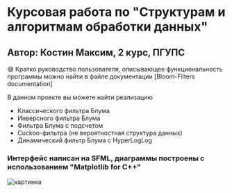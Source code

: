# Курсовая работа по "Структурам и алгоритмам обработки данных"
## Автор: Костин Максим, 2 курс, ПГУПС

😅 Кратко руководство пользователя, описывающее функциональность программы
можно найти в файле документации [Bloom-Filters documentation] 

В данном проекте вы можете найти реализацию
- Классического фильтра Блума
- Инверсного фильтра Блума
- Фильтра Блума с подсчетом
- Cuckoo-фильтра (не вероятностная структура данных)
- Динамический фильтр Блума с HyperLogLog

### Интерфейс написан на SFML, диаграммы построены с использованием "Matplotlib for C++"

![картинка](https://i.imgur.com/tObEz5f.png)


